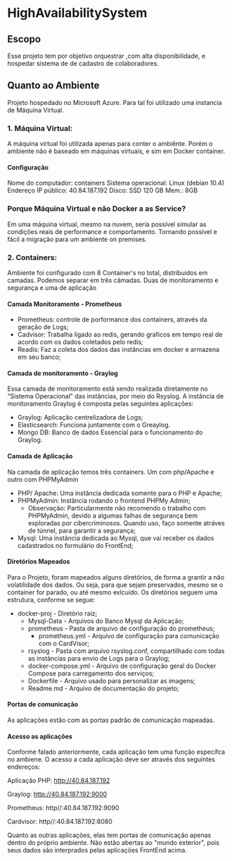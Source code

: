 # HighAvailabilitySystem

## Escopo
Esse projeto tem por objetivo orquestrar ,com alta disponibilidade, e hospedar sistema de de cadastro de colaboradores. 

## Quanto ao Ambiente
Projeto hospedado no Microsoft Azure. Para tal foi utilizado uma instancia de Máquina Virtual.

###  1. Máquina Virtual: 

A máquina virtual foi utilizada apenas para conter o ambiênte. Porém o ambiente não é baseado em máquinas virtuais, e sim em Docker container.

#### Configuração

Nome do computador: containers
Sistema operacional: Linux (debian 10.4)
Endereço IP público: 40.84.187.192
Disco: SSD 120 GB
Mem.: 8GB

### Porque Máquina Virtual e não Docker a as Service?

Em uma máquina virtual, mesmo na nuvem, seria possível simular as condições reais de performance e comportamento. Tornando possível e fácil a migração para um ambiente on premises.



###  2. Containers:

Ambiente foi configurado com 8 Container's no total, distribuidos em camadas. Podemos separar em três câmadas. Duas de monitoramento e segurança e uma de aplicação

#### Camada Monitoramente - Prometheus

 - Prometheus: controle de porformance dos containers, através da geração de Logs;
 - Cadvisor: Trabalha ligado ao redis, gerando graficos em tempo real de acordo com os dados coletados pelo redis;
 - Readis: Faz a coleta dos dados das instâncias em docker e armazena em seu banco;

#### Camada de monitoramento - Graylog

Essa camada de monitoramento está sendo realizada diretamente no "Sistema Operacional" das instâncias, por meio do Rsyslog. A instância de monitoramento Graylog é composta pelas seguintes aplicações:
 - Graylog: Aplicação centrelizadora de Logs;
 - Elasticsearch: Funciona juntamente com o Greaylog. 
 - Mongo DB: Banco de dados Essencial para o funcionamento do Graylog.

#### Camada de Aplicação

Na camada de aplicação temos três containers. Um com php/Apache e outro com PHPMyAdmin
 - PHP/ Apache: Uma instância dedicada somente para o PHP e Apache;
 - PHPMyAdmin: Instância rodando o frontend PHPMy Admin;
    - Observação: Particularmente não recomendo o trabalho com PHPMyAdmin, devido a algumas falhas de segurança bem exploradas por       cibercriminosos. Quando uso, faço somente atráves de túnnel, para garantir a segurança;
 - Mysql: Uma instância dedicada ao Mysql, que vai receber os dados cadastrados no formulário do FrontEnd;

#### Diretórios Mapeados

Para o Projeto, foram mapeados alguns diretórios, de forma a grantir a não volatilidade dos dados. Ou seja, para que sejam preservados, mesmo se o container for parado, ou até mesmo exlcuído. Os diretórios seguem uma estrutura, conforme se segue:
- docker-proj - Diretório raiz;
    -  Mysql-Data - Arquivos do Banco Mysql da Aplicação;
    - prometheus - Pasta de arquivo de configuração do prometheus;
        - prometheus.yml - Arquivo de configuração para comunicação com o CardVisor;
    - rsyslog - Pasta com arquivo rsyslog.conf, compartilhado com todas as instâncias para envio de Logs para o Graylog;
    - docker-compose.yml - Arquivo de configuração geral do Docker Compose para carregamento dos serviços;
    - Dockerfile - Arquivo usado para personalizar as imagens;
    - Readme.md - Arquivo de documentação do projeto;

#### Portas de comunicação

As aplicações estão com as portas padrão de comunicação mapeadas. 

#### Acesso as aplicações

Conforme falado anteriormente, cada aplicação tem uma função específca no ambiene. O acesso a cada aplicação deve ser através dos seguintes endereços:

Aplicação PHP: http://40.84.187.192

Graylog: http://40.84.187.192:9000

Prometheus: http//:40.84.187.192:9090

Cardvisor: http//:40.84.187.192:8080

Quanto as outras aplicações, elas tem portas de comunicação apenas dentro do próprio ambiente. Não estão abertas ao "mundo exterior", pois seus dados são interprados pelas aplicações FrontEnd acima.

     
